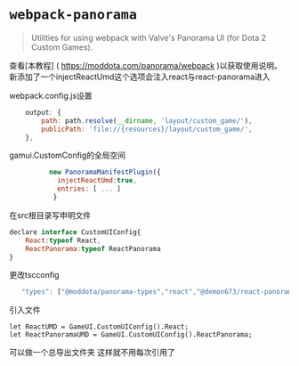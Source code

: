 # `webpack-panorama`

> Utilities for using webpack with Valve's Panorama UI (for Dota 2 Custom Games).

查看[本教程] ( https://moddota.com/panorama/webpack )以获取使用说明。  
新添加了一个injectReactUmd这个选项会注入react与react-panorama进入  
  
webpack.config.js设置
```javascript
    output: {
        path: path.resolve(__dirname, 'layout/custom_game/'),
        publicPath: 'file://{resources}/layout/custom_game/',
    },
```
gamui.CustomConfig的全局空间  
```javascript
          new PanoramaManifestPlugin({
            injectReactUmd:true,
            entries: [ ... ]
           }
```
在src根目录写申明文件   

```javascript
declare interface CustomUIConfig{
    React:typeof React,
    ReactPanorama:typeof ReactPanorama
}
```
更改tscconfig   
```javascript
   "types": ["@moddota/panorama-types","react","@demon673/react-panorama"],
```
引入文件
```
let ReactUMD = GameUI.CustomUIConfig().React;
let ReactPanoramaUMD = GameUI.CustomUIConfig().ReactPanorama;
```
可以做一个总导出文件夹 这样就不用每次引用了 
